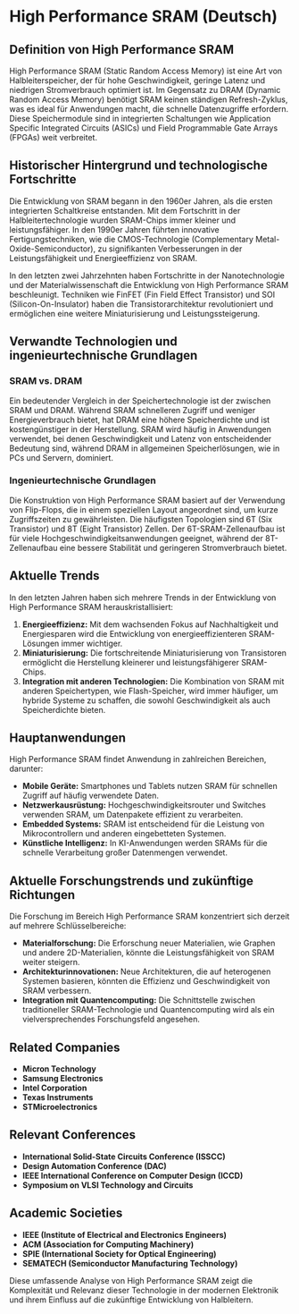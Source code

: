 # High Performance SRAM (Deutsch)

## Definition von High Performance SRAM

High Performance SRAM (Static Random Access Memory) ist eine Art von Halbleiterspeicher, der für hohe Geschwindigkeit, geringe Latenz und niedrigen Stromverbrauch optimiert ist. Im Gegensatz zu DRAM (Dynamic Random Access Memory) benötigt SRAM keinen ständigen Refresh-Zyklus, was es ideal für Anwendungen macht, die schnelle Datenzugriffe erfordern. Diese Speichermodule sind in integrierten Schaltungen wie Application Specific Integrated Circuits (ASICs) und Field Programmable Gate Arrays (FPGAs) weit verbreitet.

## Historischer Hintergrund und technologische Fortschritte

Die Entwicklung von SRAM begann in den 1960er Jahren, als die ersten integrierten Schaltkreise entstanden. Mit dem Fortschritt in der Halbleitertechnologie wurden SRAM-Chips immer kleiner und leistungsfähiger. In den 1990er Jahren führten innovative Fertigungstechniken, wie die CMOS-Technologie (Complementary Metal-Oxide-Semiconductor), zu signifikanten Verbesserungen in der Leistungsfähigkeit und Energieeffizienz von SRAM.

In den letzten zwei Jahrzehnten haben Fortschritte in der Nanotechnologie und der Materialwissenschaft die Entwicklung von High Performance SRAM beschleunigt. Techniken wie FinFET (Fin Field Effect Transistor) und SOI (Silicon-On-Insulator) haben die Transistorarchitektur revolutioniert und ermöglichen eine weitere Miniaturisierung und Leistungssteigerung.

## Verwandte Technologien und ingenieurtechnische Grundlagen

### SRAM vs. DRAM

Ein bedeutender Vergleich in der Speichertechnologie ist der zwischen SRAM und DRAM. Während SRAM schnelleren Zugriff und weniger Energieverbrauch bietet, hat DRAM eine höhere Speicherdichte und ist kostengünstiger in der Herstellung. SRAM wird häufig in Anwendungen verwendet, bei denen Geschwindigkeit und Latenz von entscheidender Bedeutung sind, während DRAM in allgemeinen Speicherlösungen, wie in PCs und Servern, dominiert.

### Ingenieurtechnische Grundlagen

Die Konstruktion von High Performance SRAM basiert auf der Verwendung von Flip-Flops, die in einem speziellen Layout angeordnet sind, um kurze Zugriffszeiten zu gewährleisten. Die häufigsten Topologien sind 6T (Six Transistor) und 8T (Eight Transistor) Zellen. Der 6T-SRAM-Zellenaufbau ist für viele Hochgeschwindigkeitsanwendungen geeignet, während der 8T-Zellenaufbau eine bessere Stabilität und geringeren Stromverbrauch bietet.

## Aktuelle Trends

In den letzten Jahren haben sich mehrere Trends in der Entwicklung von High Performance SRAM herauskristallisiert:

1. **Energieeffizienz:** Mit dem wachsenden Fokus auf Nachhaltigkeit und Energiesparen wird die Entwicklung von energieeffizienteren SRAM-Lösungen immer wichtiger.
2. **Miniaturisierung:** Die fortschreitende Miniaturisierung von Transistoren ermöglicht die Herstellung kleinerer und leistungsfähigerer SRAM-Chips.
3. **Integration mit anderen Technologien:** Die Kombination von SRAM mit anderen Speichertypen, wie Flash-Speicher, wird immer häufiger, um hybride Systeme zu schaffen, die sowohl Geschwindigkeit als auch Speicherdichte bieten.

## Hauptanwendungen

High Performance SRAM findet Anwendung in zahlreichen Bereichen, darunter:

- **Mobile Geräte:** Smartphones und Tablets nutzen SRAM für schnellen Zugriff auf häufig verwendete Daten.
- **Netzwerkausrüstung:** Hochgeschwindigkeitsrouter und Switches verwenden SRAM, um Datenpakete effizient zu verarbeiten.
- **Embedded Systems:** SRAM ist entscheidend für die Leistung von Mikrocontrollern und anderen eingebetteten Systemen.
- **Künstliche Intelligenz:** In KI-Anwendungen werden SRAMs für die schnelle Verarbeitung großer Datenmengen verwendet.

## Aktuelle Forschungstrends und zukünftige Richtungen

Die Forschung im Bereich High Performance SRAM konzentriert sich derzeit auf mehrere Schlüsselbereiche:

- **Materialforschung:** Die Erforschung neuer Materialien, wie Graphen und andere 2D-Materialien, könnte die Leistungsfähigkeit von SRAM weiter steigern.
- **Architekturinnovationen:** Neue Architekturen, die auf heterogenen Systemen basieren, könnten die Effizienz und Geschwindigkeit von SRAM verbessern.
- **Integration mit Quantencomputing:** Die Schnittstelle zwischen traditioneller SRAM-Technologie und Quantencomputing wird als ein vielversprechendes Forschungsfeld angesehen.

## Related Companies

- **Micron Technology**
- **Samsung Electronics**
- **Intel Corporation**
- **Texas Instruments**
- **STMicroelectronics**

## Relevant Conferences

- **International Solid-State Circuits Conference (ISSCC)**
- **Design Automation Conference (DAC)**
- **IEEE International Conference on Computer Design (ICCD)**
- **Symposium on VLSI Technology and Circuits**

## Academic Societies

- **IEEE (Institute of Electrical and Electronics Engineers)**
- **ACM (Association for Computing Machinery)**
- **SPIE (International Society for Optical Engineering)**
- **SEMATECH (Semiconductor Manufacturing Technology)**

Diese umfassende Analyse von High Performance SRAM zeigt die Komplexität und Relevanz dieser Technologie in der modernen Elektronik und ihrem Einfluss auf die zukünftige Entwicklung von Halbleitern.